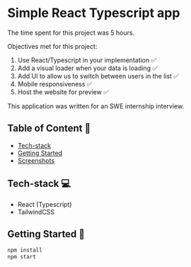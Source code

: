 # Simple React Typescript app

The time spent for this project was 5 hours.

Objectives met for this project:

1. Use React/Typescript in your implementation ✅
2. Add a visual loader when your data is loading ✅
3. Add UI to allow us to switch between users in the list ✅
4. Mobile responsiveness ✅
5. Host the website for preview ✅

This application was written for an SWE internship interview.

## Table of Content 📜

-   [Tech-stack](#tech-stack-computer)
-   [Getting Started](#getting-started-book)
-   [Screenshots](#screenshots-camera)

## Tech-stack :computer:

-   React (Typescript)
-   TailwindCSS

## Getting Started :book:

```javascript
npm install
npm start
```
